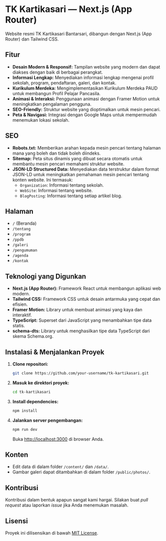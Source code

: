 # TK Kartikasari — Next.js (App Router)

Website resmi TK Kartikasari Bantarsari, dibangun dengan Next.js (App Router) dan Tailwind CSS.

## Fitur

*   **Desain Modern & Responsif:** Tampilan website yang modern dan dapat diakses dengan baik di berbagai perangkat.
*   **Informasi Lengkap:** Menyediakan informasi lengkap mengenai profil sekolah, program, pendaftaran, galeri, dan kontak.
*   **Kurikulum Merdeka:** Mengimplementasikan Kurikulum Merdeka PAUD untuk membangun Profil Pelajar Pancasila.
*   **Animasi & Interaksi:** Penggunaan animasi dengan Framer Motion untuk meningkatkan pengalaman pengguna.
*   **SEO-Friendly:** Struktur website yang dioptimalkan untuk mesin pencari.
*   **Peta & Navigasi:** Integrasi dengan Google Maps untuk mempermudah menemukan lokasi sekolah.

## SEO

*   **Robots.txt:** Memberikan arahan kepada mesin pencari tentang halaman mana yang boleh dan tidak boleh diindeks.
*   **Sitemap:** Peta situs dinamis yang dibuat secara otomatis untuk membantu mesin pencari memahami struktur website.
*   **JSON-LD Structured Data:** Menyediakan data terstruktur dalam format JSON-LD untuk meningkatkan pemahaman mesin pencari tentang konten website. Ini termasuk:
    *   `Organization`: Informasi tentang sekolah.
    *   `WebSite`: Informasi tentang website.
    *   `BlogPosting`: Informasi tentang setiap artikel blog.

## Halaman

*   `/` (Beranda)
*   `/tentang`
*   `/program`
*   `/ppdb`
*   `/galeri`
*   `/pengumuman`
*   `/agenda`
*   `/kontak`

## Teknologi yang Digunkan

*   **Next.js (App Router):** Framework React untuk membangun aplikasi web modern.
*   **Tailwind CSS:** Framework CSS untuk desain antarmuka yang cepat dan efisien.
*   **Framer Motion:** Library untuk membuat animasi yang kaya dan interaktif.
*   **TypeScript:** Superset dari JavaScript yang menambahkan tipe data statis.
*   **schema-dts:** Library untuk menghasilkan tipe data TypeScript dari skema Schema.org.

## Instalasi & Menjalankan Proyek

1.  **Clone repositori:**
    ```bash
    git clone https://github.com/your-username/tk-kartikasari.git
    ```
2.  **Masuk ke direktori proyek:**
    ```bash
    cd tk-kartikasari
    ```
3.  **Install dependencies:**
    ```bash
    npm install
    ```
4.  **Jalankan server pengembangan:**
    ```bash
    npm run dev
    ```
    Buka [http://localhost:3000](http://localhost:3000) di browser Anda.

## Konten

*   Edit data di dalam folder `/content/` dan `/data/`.
*   Gambar galeri dapat ditambahkan di dalam folder `/public/photos/`.

## Kontribusi

Kontribusi dalam bentuk apapun sangat kami hargai. Silakan buat *pull request* atau laporkan *issue* jika Anda menemukan masalah.

## Lisensi

Proyek ini dilisensikan di bawah [MIT License](LICENSE).
